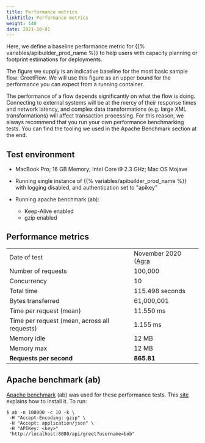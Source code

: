 ```yaml
---
title: Performance metrics
linkTitle: Performance metrics
weight: 140
date: 2021-10-01
---
```


Here, we define a baseline performance metric for {{% variables/apibuilder_prod_name %}} to help users with capacity planning or footprint estimations for deployments.

The figure we supply is an indicative baseline for the most basic sample flow: GreetFlow. We will use this figure as an upper bound for the performance you can expect from a running container.

The performance of a flow depends significantly on what the flow is doing. Connecting to external systems will be at the mercy of their response times and network latency, and complex data transformations (e.g. large XML transformations) will affect transaction processing. For this reason, we always recommend that you run your own performance benchmarking tests. You can find the tooling we used in the Apache Benchmark section at the end.

## Test environment

* MacBook Pro; 16 GB Memory; Intel Core i9 2.3 GHz; Mac OS Mojave
* Running single instance of {{% variables/apibuilder_prod_name %}} with logging disabled, and authentication set to "apikey"
* Running apache benchmark (ab):

    * Keep-Alive enabled
    * gzip enabled

## Performance metrics

|     |     |
| --- | --- |
| Date of test | November 2020 ([Agra](/docs/release_notes/agra) |
| Number of requests | 100,000 |
| Concurrency | 10 |
| Total time | 115.498 seconds |
| Bytes transferred | 61,000,001 |
| Time per request (mean) | 11.550 ms |
| Time per request (mean, across all requests) | 1.155 ms |
| Memory idle | 12 MB |
| Memory max | 12 MB |
| **Requests per second** | **865.81** |

## Apache benchmark (ab)

[Apache benchmark](https://httpd.apache.org/docs/2.4/programs/ab.html) (ab) was used for these performance tests. This [site](https://www.tutorialspoint.com/apache_bench/apache_bench_environment_setup.htm) explains how to install it. To run:

```
$ ab -n 100000 -c 10 -k \
 -H "Accept-Encoding: gzip" \
 -H "Accept: application/json" \
 -H "APIKey: <key>"
 "http://localhost:8080/api/greet?username=bob"
```
